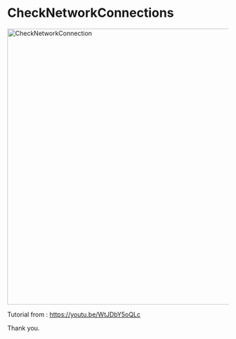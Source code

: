 # CheckNetworkConnections

<img width="629" alt="CheckNetworkConnection" src="https://user-images.githubusercontent.com/3993516/125182133-9243e800-e235-11eb-8765-08c028d5bc2e.png">

Tutorial from : https://youtu.be/WtJDbY5oQLc

Thank you.

